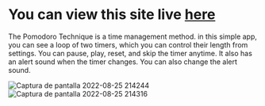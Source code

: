 # You can view this site live [here](https://pomodorotechnique.netlify.app)
The Pomodoro Technique is a time management method. in this simple app, you can see a loop of two timers, which you can control their length from settings.
You can pause, play, reset, and skip the timer anytime. It also has an alert sound when the timer changes. You can also change the alert sound.

![Captura de pantalla 2022-08-25 214244](https://user-images.githubusercontent.com/104650963/186792790-5fe9cfb8-382a-40a5-ad11-3a0092a1f4fd.png)
![Captura de pantalla 2022-08-25 214316](https://user-images.githubusercontent.com/104650963/186792792-d6c984c5-1f98-4553-93ee-77b1257d09db.png)
